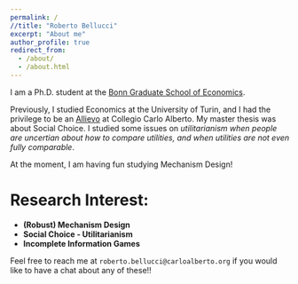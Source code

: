 ```yaml
---
permalink: /
//title: "Roberto Bellucci"
excerpt: "About me"
author_profile: true
redirect_from: 
  - /about/
  - /about.html
---
```


I am a Ph.D. student at the [Bonn Graduate School of Economics](https://www.econ.uni-bonn.de/bgse/en/doctoral-program).


Previously, I studied Economics at the University of Turin, and I had the privilege to be an [Allievo](https://www.carloalberto.org/education/allievi-honors-program/overview/) at Collegio Carlo Alberto. My master thesis was about Social Choice. I studied some issues on *utilitarianism when people are uncertian about how to compare utilities, and when utilities are not even fully comparable*. 

At the moment, I am having fun studying Mechanism Design!

# Research Interest:
* **(Robust) Mechanism Design** 
* **Social Choice - Utilitarianism** 
* **Incomplete Information Games**

Feel free to reach me at `roberto.bellucci@carloalberto.org` if you would like to have a chat about any of these!!
